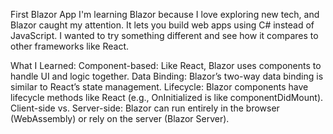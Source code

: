 First Blazor App
I'm learning Blazor because I love exploring new tech, and Blazor caught my attention. It lets you build web apps using C# instead of JavaScript. I wanted to try something different and see how it compares to other frameworks like React.

What I Learned:
Component-based: Like React, Blazor uses components to handle UI and logic together.
Data Binding: Blazor’s two-way data binding is similar to React’s state management.
Lifecycle: Blazor components have lifecycle methods like React (e.g., OnInitialized is like componentDidMount).
Client-side vs. Server-side: Blazor can run entirely in the browser (WebAssembly) or rely on the server (Blazor Server).
